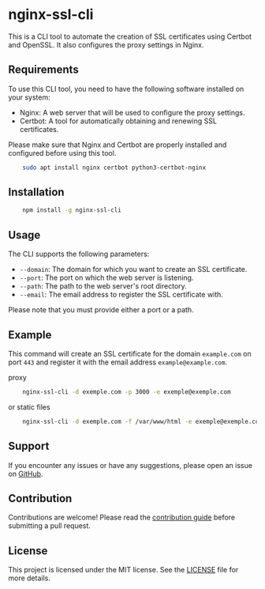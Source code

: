 # nginx-ssl-cli

This is a CLI tool to automate the creation of SSL certificates using Certbot and OpenSSL. It also configures the proxy settings in Nginx.

## Requirements
To use this CLI tool, you need to have the following software installed on your system:
- Nginx: A web server that will be used to configure the proxy settings.
- Certbot: A tool for automatically obtaining and renewing SSL certificates.

Please make sure that Nginx and Certbot are properly installed and configured before using this tool.

```sh
    sudo apt install nginx certbot python3-certbot-nginx
```

## Installation

```sh
    npm install -g nginx-ssl-cli
```

## Usage

The CLI supports the following parameters:

- `--domain`: The domain for which you want to create an SSL certificate.
- `--port`: The port on which the web server is listening.
- `--path`: The path to the web server's root directory.
- `--email`: The email address to register the SSL certificate with.

Please note that you must provide either a port or a path.

## Example

This command will create an SSL certificate for the domain `example.com` on port `443` and register it with the email address `example@example.com`.

proxy
```sh
    nginx-ssl-cli -d exemple.com -p 3000 -e exemple@exemple.com
```
or static files
```sh
    nginx-ssl-cli -d exemple.com -f /var/www/html -e exemple@exemple.com
```

## Support

If you encounter any issues or have any suggestions, please open an issue on [GitHub](https://github.com/your-repo).

## Contribution

Contributions are welcome! Please read the [contribution guide](CONTRIBUTING.md) before submitting a pull request.

## License

This project is licensed under the MIT license. See the [LICENSE](LICENSE) file for more details.